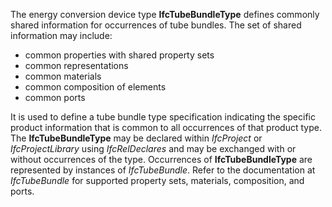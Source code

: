 ﻿The energy conversion device type **IfcTubeBundleType** defines commonly shared information for occurrences of tube bundles. The set of shared information may include:

* common properties with shared property sets
* common representations
* common materials
* common composition of elements
* common ports

It is used to define a tube bundle type specification indicating the specific product information that is common to all occurrences of that product type. The **IfcTubeBundleType** may be declared within _IfcProject_ or _IfcProjectLibrary_ using _IfcRelDeclares_ and may be exchanged with or without occurrences of the type. Occurrences of **IfcTubeBundleType** are represented by instances of _IfcTubeBundle_. Refer to the documentation at _IfcTubeBundle_ for supported property sets, materials, composition, and ports.
